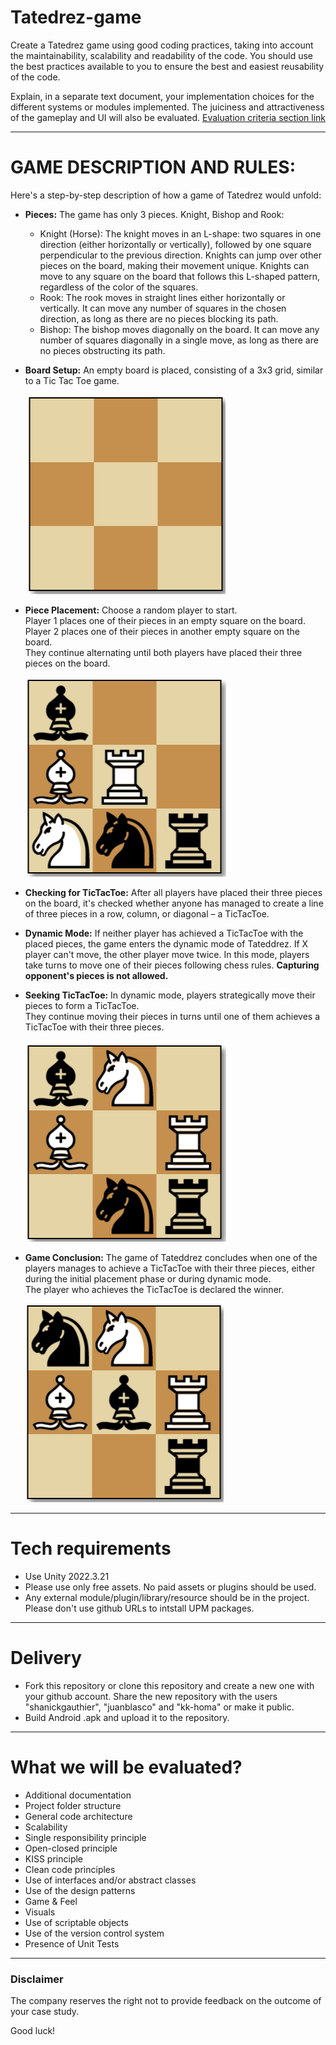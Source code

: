 # Tatedrez-game

Create a Tatedrez game using good coding practices, taking into account the maintainability, scalability and readability of the code.
You should use the best practices available to you to ensure the best and easiest reusability of the code.

Explain, in a separate text document, your implementation choices for the different systems or modules implemented.
The juiciness and attractiveness of the gameplay and UI will also be evaluated. [Evaluation criteria section link](#what-we-will-be-evaluated)

---

# GAME DESCRIPTION AND RULES:
Here's a step-by-step description of how a game of Tatedrez would unfold:  

* **Pieces:**
    The game has only 3 pieces. Knight, Bishop and Rook:
    * Knight (Horse): The knight moves in an L-shape: two squares in one direction (either horizontally or vertically), followed by one square perpendicular to the previous direction. Knights can jump over other pieces on the board, making their movement unique. Knights can move to any square on the board that follows this L-shaped pattern, regardless of the color of the squares.
    * Rook: The rook moves in straight lines either horizontally or vertically. It can move any number of squares in the chosen direction, as long as there are no pieces blocking its path.
    * Bishop: The bishop moves diagonally on the board. It can move any number of squares diagonally in a single move, as long as there are no pieces obstructing its path.

* **Board Setup:**
    An empty board is placed, consisting of a 3x3 grid, similar to a Tic Tac Toe game.

  <img width="320" alt="image" src="illustrations/board.png">

* **Piece Placement:**
    Choose a random player to start.  
    Player 1 places one of their pieces in an empty square on the board.  
    Player 2 places one of their pieces in another empty square on the board.  
    They continue alternating until both players have placed their three pieces on the board.

  <img width="321" alt="image" src="illustrations/board-with-pieces.png">
  

* **Checking for TicTacToe:**
    After all players have placed their three pieces on the board, it's checked whether anyone has managed to create a line of three pieces in a row, column, or diagonal – a TicTacToe.

* **Dynamic Mode:**
    If neither player has achieved a TicTacToe with the placed pieces, the game enters the dynamic mode of Tateddrez.
    If X player can't move, the other player move twice.
    In this mode, players take turns to move one of their pieces following chess rules.
    **Capturing opponent's pieces is not allowed.**

* **Seeking TicTacToe:**
    In dynamic mode, players strategically move their pieces to form a TicTacToe.  
    They continue moving their pieces in turns until one of them achieves a TicTacToe with their three pieces.

  <img width="321" alt="image" src="illustrations/board-with-pieces-1.png">


* **Game Conclusion:**
    The game of Tateddrez concludes when one of the players manages to achieve a TicTacToe with their three pieces, either during the initial placement phase or during dynamic mode.  
    The player who achieves the TicTacToe is declared the winner.

  <img width="317" alt="image" src="illustrations/board-with-pieces-2.png">


---
# Tech requirements
* Use Unity 2022.3.21
* Please use only free assets. No paid assets or plugins should be used.
* Any external module/plugin/library/resource should be in the project. Please don't use github URLs to intstall UPM packages.  
---
# Delivery
* Fork this repository or clone this repository and create a new one with your github account. Share the new repository with the users "shanickgauthier", "juanblasco" and "kk-homa" or make it public.
* Build Android .apk and upload it to the repository.  
---
# What we will be evaluated?  
* Additional documentation    
* Project folder structure  
* General code architecture  
* Scalability  
* Single responsibility principle
* Open-closed principle 
* KISS principle  
* Clean code principles  
* Use of interfaces and/or abstract classes  
* Use of the design patterns    
* Game & Feel  
* Visuals  
* Use of scriptable objects  
* Use of the version control system  
* Presence of Unit Tests  
---
### Disclaimer
The company reserves the right not to provide feedback on the outcome of your case study.  

Good luck!
